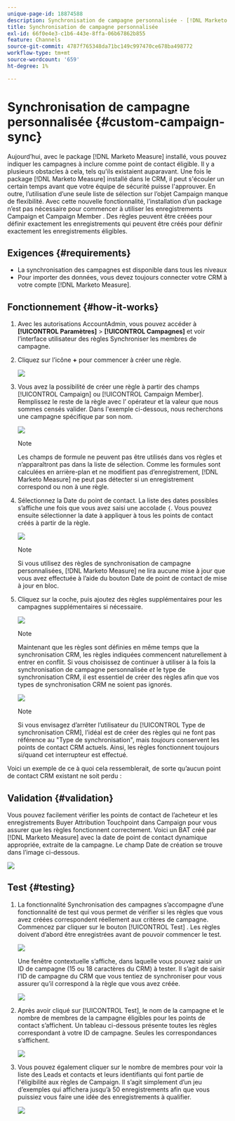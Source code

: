 ```yaml
---
unique-page-id: 18874588
description: Synchronisation de campagne personnalisée - [!DNL Marketo Measure]
title: Synchronisation de campagne personnalisée
exl-id: 66f0e4e3-c1b6-443e-8ffa-06b67862b855
feature: Channels
source-git-commit: 4787f765348da71bc149c997470ce678ba498772
workflow-type: tm+mt
source-wordcount: '659'
ht-degree: 1%

---
```


# Synchronisation de campagne personnalisée {#custom-campaign-sync}

Aujourd’hui, avec le package [!DNL Marketo Measure] installé, vous pouvez indiquer les campagnes à inclure comme point de contact éligible. Il y a plusieurs obstacles à cela, tels qu&#39;ils existaient auparavant. Une fois le package [!DNL Marketo Measure] installé dans le CRM, il peut s&#39;écouler un certain temps avant que votre équipe de sécurité puisse l&#39;approuver. En outre, l’utilisation d’une seule liste de sélection sur l’objet Campaign manque de flexibilité. Avec cette nouvelle fonctionnalité, l’installation d’un package n’est pas nécessaire pour commencer à utiliser les enregistrements Campaign et Campaign Member . Des règles peuvent être créées pour définir exactement les enregistrements qui peuvent être créés pour définir exactement les enregistrements éligibles.

## Exigences {#requirements}

* La synchronisation des campagnes est disponible dans tous les niveaux
* Pour importer des données, vous devez toujours connecter votre CRM à votre compte [!DNL Marketo Measure].

## Fonctionnement {#how-it-works}

1. Avec les autorisations AccountAdmin, vous pouvez accéder à **[!UICONTROL Paramètres]** > **[!UICONTROL Campagnes]** et voir l’interface utilisateur des règles Synchroniser les membres de campagne.
1. Cliquez sur l’icône **+** pour commencer à créer une règle.

   ![](assets/1-1.png)

1. Vous avez la possibilité de créer une règle à partir des champs [!UICONTROL Campaign] ou [!UICONTROL Campaign Member]. Remplissez le reste de la règle avec l’ opérateur et la valeur que nous sommes censés valider. Dans l&#39;exemple ci-dessous, nous recherchons une campagne spécifique par son nom.

   ![](assets/2-1.png)

   >[!NOTE]
   >
   >Les champs de formule ne peuvent pas être utilisés dans vos règles et n’apparaîtront pas dans la liste de sélection. Comme les formules sont calculées en arrière-plan et ne modifient pas d’enregistrement, [!DNL Marketo Measure] ne peut pas détecter si un enregistrement correspond ou non à une règle.

1. Sélectionnez la Date du point de contact. La liste des dates possibles s’affiche une fois que vous avez saisi une accolade `{`. Vous pouvez ensuite sélectionner la date à appliquer à tous les points de contact créés à partir de la règle.

   ![](assets/3-1.png)

   >[!NOTE]
   >
   >Si vous utilisez des règles de synchronisation de campagne personnalisées, [!DNL Marketo Measure] ne lira aucune mise à jour que vous avez effectuée à l’aide du bouton Date de point de contact de mise à jour en bloc.

1. Cliquez sur la coche, puis ajoutez des règles supplémentaires pour les campagnes supplémentaires si nécessaire.

   ![](assets/4-1.png)

   >[!NOTE]
   >
   >Maintenant que les règles sont définies en même temps que la synchronisation CRM, les règles indiquées commencent naturellement à entrer en conflit. Si vous choisissez de continuer à utiliser à la fois la synchronisation de campagne personnalisée _et_ le type de synchronisation CRM, il est essentiel de créer des règles afin que vos types de synchronisation CRM ne soient pas ignorés.

   ![](assets/5-1.png)

   >[!NOTE]
   >
   >Si vous envisagez d’arrêter l’utilisateur du [!UICONTROL Type de synchronisation CRM], l’idéal est de créer des règles qui ne font pas référence au &quot;Type de synchronisation&quot;, mais _toujours_ conservent les points de contact CRM actuels. Ainsi, les règles fonctionnent toujours si/quand cet interrupteur est effectué.

Voici un exemple de ce à quoi cela ressemblerait, de sorte qu’aucun point de contact CRM existant ne soit perdu :

## Validation {#validation}

Vous pouvez facilement vérifier les points de contact de l’acheteur et les enregistrements Buyer Attribution Touchpoint dans Campaign pour vous assurer que les règles fonctionnent correctement. Voici un BAT créé par [!DNL Marketo Measure] avec la date de point de contact dynamique appropriée, extraite de la campagne. Le champ Date de création se trouve dans l’image ci-dessous.

![](assets/6-1.png)

## Test {#testing}

1. La fonctionnalité Synchronisation des campagnes s’accompagne d’une fonctionnalité de test qui vous permet de vérifier si les règles que vous avez créées correspondent réellement aux critères de campagne. Commencez par cliquer sur le bouton [!UICONTROL Test] . Les règles doivent d’abord être enregistrées avant de pouvoir commencer le test.

   ![](assets/7-1.png)

   Une fenêtre contextuelle s’affiche, dans laquelle vous pouvez saisir un ID de campagne (15 ou 18 caractères du CRM) à tester. Il s’agit de saisir l’ID de campagne du CRM que vous tentiez de synchroniser pour vous assurer qu’il correspond à la règle que vous avez créée.

   ![](assets/8-1.png)

1. Après avoir cliqué sur [!UICONTROL Test], le nom de la campagne et le nombre de membres de la campagne éligibles pour les points de contact s’affichent. Un tableau ci-dessous présente toutes les règles correspondant à votre ID de campagne. Seules les correspondances s’affichent.

   ![](assets/9.png)

1. Vous pouvez également cliquer sur le nombre de membres pour voir la liste des Leads et contacts et leurs identifiants qui font partie de l&#39;éligibilité aux règles de Campaign. Il s’agit simplement d’un jeu d’exemples qui affichera jusqu’à 50 enregistrements afin que vous puissiez vous faire une idée des enregistrements à qualifier.

   ![](assets/10.png)

